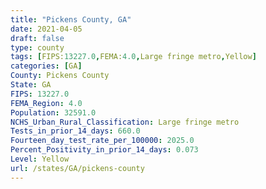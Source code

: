 ```yaml
---
title: "Pickens County, GA"
date: 2021-04-05
draft: false
type: county
tags: [FIPS:13227.0,FEMA:4.0,Large fringe metro,Yellow]
categories: [GA]
County: Pickens County
State: GA
FIPS: 13227.0
FEMA_Region: 4.0
Population: 32591.0
NCHS_Urban_Rural_Classification: Large fringe metro
Tests_in_prior_14_days: 660.0
Fourteen_day_test_rate_per_100000: 2025.0
Percent_Positivity_in_prior_14_days: 0.073
Level: Yellow
url: /states/GA/pickens-county
---
```




